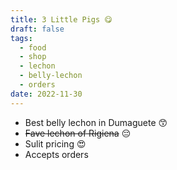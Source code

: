 ```yaml
---
title: 3 Little Pigs 😋
draft: false
tags:
  - food
  - shop
  - lechon
  - belly-lechon
  - orders
date: 2022-11-30
---
```

- Best belly lechon in Dumaguete 😙
- ~~Fave lechon of Rigiena~~ 😔
- Sulit pricing 😍
- Accepts orders